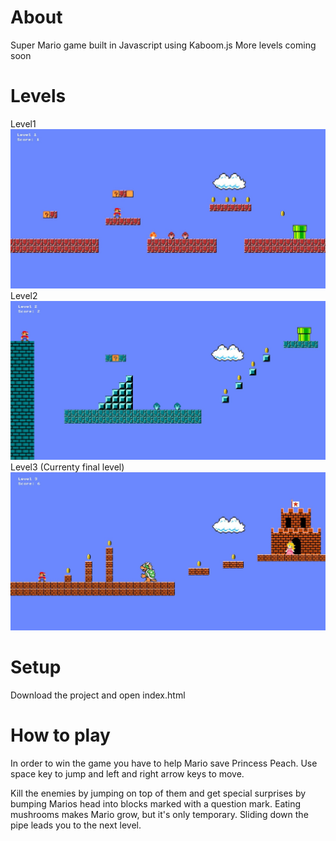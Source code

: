 # About

Super Mario game built in Javascript using Kaboom.js
More levels coming soon

# Levels

Level1
![Screenshot](gameplay_screenshots/level1.jpg)
Level2
![Screenshot](gameplay_screenshots/level2.jpg)
Level3 (Currenty final level)
![Screenshot](gameplay_screenshots/level3.jpg)

# Setup

Download the project and open index.html

# How to play

In order to win the game you have to help Mario save Princess Peach.
Use space key to jump and left and right arrow keys to move.

Kill the enemies by jumping on top of them and get special surprises by bumping Marios head into blocks marked with a question mark.
Eating mushrooms makes Mario grow, but it's only temporary.
Sliding down the pipe leads you to the next level.

